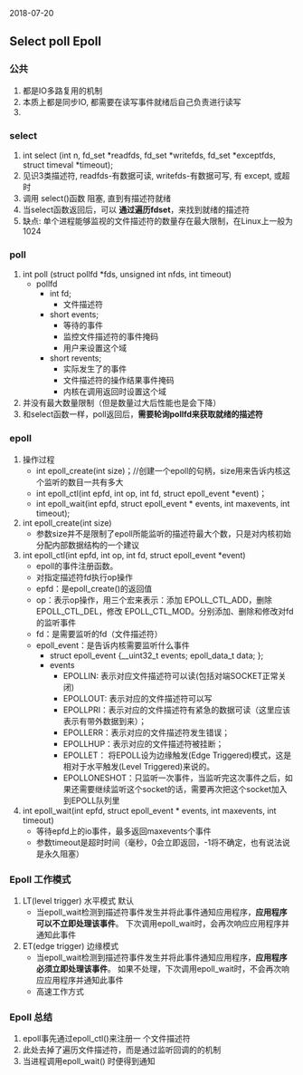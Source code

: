 2018-07-20

## Select poll Epoll

### 公共
1. 都是IO多路复用的机制
2. 本质上都是同步IO, 都需要在读写事件就绪后自己负责进行读写
3. 

### select
1. int select (int n, fd_set *readfds, fd_set *writefds, fd_set *exceptfds, struct timeval *timeout);
2. 见识3类描述符, readfds-有数据可读, writefds-有数据可写, 有 except, 或超时
3. 调用 select()函数 阻塞, 直到有描述符就绪
4. 当select函数返回后，可以 **通过遍历fdset**，来找到就绪的描述符
5. 缺点: 单个进程能够监视的文件描述符的数量存在最大限制，在Linux上一般为1024

### poll
1. int poll (struct pollfd *fds, unsigned int nfds, int timeout)
    - pollfd
        - int fd;
            - 文件描述符
        - short events;      
            - 等待的事件
            - 监控文件描述符的事件掩码
            - 用户来设置这个域
        - short revents; 
            - 实际发生了的事件
            - 文件描述符的操作结果事件掩码
            - 内核在调用返回时设置这个域
2. 并没有最大数量限制（但是数量过大后性能也是会下降）
3. 和select函数一样，poll返回后，**需要轮询pollfd来获取就绪的描述符**


### epoll
1. 操作过程
    - int epoll_create(int size)；//创建一个epoll的句柄，size用来告诉内核这个监听的数目一共有多大
    - int epoll_ctl(int epfd, int op, int fd, struct epoll_event *event)；
    - int epoll_wait(int epfd, struct epoll_event * events, int maxevents, int timeout);
2. int epoll_create(int size)
    - 参数size并不是限制了epoll所能监听的描述符最大个数，只是对内核初始分配内部数据结构的一个建议
3. int epoll_ctl(int epfd, int op, int fd, struct epoll_event *event)
    - epoll的事件注册函数。
    - 对指定描述符fd执行op操作
    - epfd：是epoll_create()的返回值
    - op：表示op操作，用三个宏来表示：添加 EPOLL_CTL_ADD，删除 EPOLL_CTL_DEL，修改 EPOLL_CTL_MOD。分别添加、删除和修改对fd的监听事件
    - fd：是需要监听的fd（文件描述符）
    - epoll_event：是告诉内核需要监听什么事件
        - struct epoll_event {__uint32_t events;  epoll_data_t data; };
        - events
            - EPOLLIN: 表示对应文件描述符可以读(包括对端SOCKET正常关闭)
            - EPOLLOUT: 表示对应的文件描述符可以写
            - EPOLLPRI：表示对应的文件描述符有紧急的数据可读（这里应该表示有带外数据到来）；
            - EPOLLERR：表示对应的文件描述符发生错误；
            - EPOLLHUP：表示对应的文件描述符被挂断；
            - EPOLLET： 将EPOLL设为边缘触发(Edge Triggered)模式，这是相对于水平触发(Level Triggered)来说的。
            - EPOLLONESHOT：只监听一次事件，当监听完这次事件之后，如果还需要继续监听这个socket的话，需要再次把这个socket加入到EPOLL队列里
4. int epoll_wait(int epfd, struct epoll_event * events, int maxevents, int timeout)
    - 等待epfd上的io事件，最多返回maxevents个事件
    - 参数timeout是超时时间（毫秒，0会立即返回，-1将不确定，也有说法说是永久阻塞）
    
### Epoll 工作模式
1. LT(level trigger) 水平模式 默认
    - 当epoll_wait检测到描述符事件发生并将此事件通知应用程序，**应用程序可以不立即处理该事件**。
        下次调用epoll_wait时，会再次响应应用程序并通知此事件
2. ET(edge trigger) 边缘模式 
    - 当epoll_wait检测到描述符事件发生并将此事件通知应用程序，**应用程序必须立即处理该事件**。
        如果不处理，下次调用epoll_wait时，不会再次响应应用程序并通知此事件
    - 高速工作方式
    
### Epoll 总结
1. epoll事先通过epoll_ctl()来注册一 个文件描述符
2. 此处去掉了遍历文件描述符，而是通过监听回调的的机制
3. 当进程调用epoll_wait() 时便得到通知
